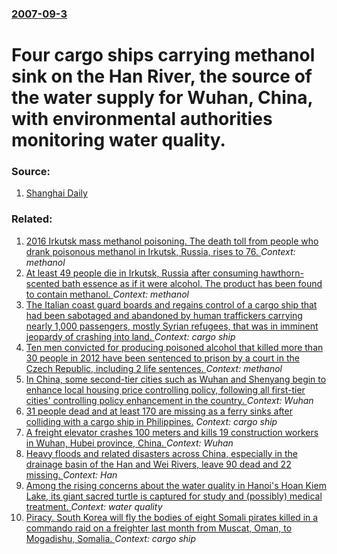 ### [2007-09-3](/news/2007/09/3/index.md)

#  Four cargo ships carrying methanol sink on the Han River, the source of the water supply for Wuhan, China, with environmental authorities monitoring water quality. 




### Source:

1. [Shanghai Daily](http://www.shanghaidaily.com/sp/article/2007/200709/20070903/article_329741.htm)

### Related:

1. [2016 Irkutsk mass methanol poisoning. The death toll from people who drank poisonous methanol in Irkutsk, Russia, rises to 76. ](/news/2017/01/9/2016-irkutsk-mass-methanol-poisoning-the-death-toll-from-people-who-drank-poisonous-methanol-in-irkutsk-russia-rises-to-76.md) _Context: methanol_
2. [At least 49 people die in Irkutsk, Russia after consuming hawthorn-scented bath essence as if it were alcohol. The product has been found to contain methanol. ](/news/2016/12/18/at-least-49-people-die-in-irkutsk-russia-after-consuming-hawthorn-scented-bath-essence-as-if-it-were-alcohol-the-product-has-been-found-to.md) _Context: methanol_
3. [The Italian coast guard boards and regains control of a cargo ship that had been sabotaged and abandoned by human traffickers carrying nearly 1,000 passengers, mostly Syrian refugees, that was in imminent jeopardy of crashing into land. ](/news/2014/12/31/the-italian-coast-guard-boards-and-regains-control-of-a-cargo-ship-that-had-been-sabotaged-and-abandoned-by-human-traffickers-carrying-nearl.md) _Context: cargo ship_
4. [Ten men convicted for producing poisoned alcohol that killed more than 30 people in 2012 have been sentenced to prison by a court in the Czech Republic, including 2 life sentences. ](/news/2014/05/21/ten-men-convicted-for-producing-poisoned-alcohol-that-killed-more-than-30-people-in-2012-have-been-sentenced-to-prison-by-a-court-in-the-cze.md) _Context: methanol_
5. [In China, some second-tier cities such as Wuhan and Shenyang begin to enhance local housing price controlling policy, following all first-tier cities' controlling policy enhancement in the country. ](/news/2013/11/27/in-china-some-second-tier-cities-such-as-wuhan-and-shenyang-begin-to-enhance-local-housing-price-controlling-policy-following-all-first-ti.md) _Context: Wuhan_
6. [31 people dead and at least 170 are missing as a ferry sinks after colliding with a cargo ship in Philippines.](/news/2013/08/17/31-people-dead-and-at-least-170-are-missing-as-a-ferry-sinks-after-colliding-with-a-cargo-ship-in-philippines.md) _Context: cargo ship_
7. [A freight elevator crashes 100 meters and kills 19 construction workers in Wuhan, Hubei province, China. ](/news/2012/09/13/a-freight-elevator-crashes-100-meters-and-kills-19-construction-workers-in-wuhan-hubei-province-china.md) _Context: Wuhan_
8. [Heavy floods and related disasters across China, especially in the drainage basin of the Han and Wei Rivers, leave 90 dead and 22 missing. ](/news/2011/09/22/heavy-floods-and-related-disasters-across-china-especially-in-the-drainage-basin-of-the-han-and-wei-rivers-leave-90-dead-and-22-missing.md) _Context: Han_
9. [Among the rising concerns about the water quality in Hanoi's Hoan Kiem Lake, its giant sacred turtle is captured for study and (possibly) medical treatment. ](/news/2011/04/3/among-the-rising-concerns-about-the-water-quality-in-hanoi-s-hoa-n-kiao-m-lake-its-giant-sacred-turtle-is-captured-for-study-and-possibly.md) _Context: water quality_
10. [Piracy. South Korea will fly the bodies of eight Somali pirates killed in a commando raid on a freighter last month from Muscat, Oman, to Mogadishu, Somalia. ](/news/2011/02/16/piracy-south-korea-will-fly-the-bodies-of-eight-somali-pirates-killed-in-a-commando-raid-on-a-freighter-last-month-from-muscat-oman-to-mo.md) _Context: cargo ship_
